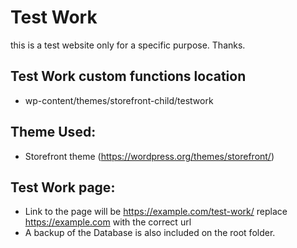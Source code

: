 # Test Work

this is a test website only for a specific purpose. Thanks.

## Test Work custom functions location
- wp-content/themes/storefront-child/testwork

## Theme Used:
- Storefront theme (https://wordpress.org/themes/storefront/)

## Test Work page:
- Link to the page will be https://example.com/test-work/ replace https://example.com with the correct url
- A backup of the Database is also included on the root folder. 